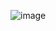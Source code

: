 ![image](https://user-images.githubusercontent.com/46846093/214404261-2d74d2eb-aaee-4ad2-ad1d-5a6956633ef7.png)
